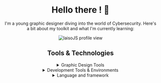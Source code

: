 <div id="header" align="center">
    <h1>Hello there ! 👋</h1>
    <p>
        I'm a young graphic designer diving into the world of Cybersecurity. Here's a bit about my toolkit and what I'm currently learning:
    </p>
    <img src="https://komarev.com/ghpvc/?username=laisoJS&label=Profile%20views&color=25221B&style=flat" alt="laisoJS profile view" width="150"/>
    <h2>Tools & Technologies</h2>
    <details>
        <summary>Graphic Design Tools</summary>
        <a href="https://www.adobe.com/be_fr/products/photoshop.html" target="_blank">
            <img src="https://cdn-icons-png.flaticon.com/512/5968/5968520.png" alt="photoshop" width="35">
        </a>
        <a href="https://www.adobe.com/be_fr/products/illustrator.html" target="_blank">
            <img src="https://cdn-icons-png.flaticon.com/512/5968/5968472.png" alt="illustrator" width="35">
        </a>
        <a href="https://www.figma.com/" target="_blank">
             <img src="https://cdn-icons-png.flaticon.com/512/5968/5968705.png" alt="figma" width="35">
        </a>
        <a href="www.blender.org" target="_blank">
            <img src="https://www.blender.org/wp-content/themes/bthree/assets/icons/favicon.svg" alt="blender" width="35">
        </a>
    </details>
    <details>
        <summary>Development Tools & Environments</summary>
        <a href="https://code.visualstudio.com/" target="_blank">
            <img src="https://raw.githubusercontent.com/github/explore/bbd48b997e8d0bef63f676eca4da5e1f76487b56/topics/visual-studio-code/visual-studio-code.png" alt="visual studio code" width="35">
        </a>
        <a href="https://www.jetbrains.com/pycharm/" target="_blank">
            <img src="https://upload.wikimedia.org/wikipedia/commons/1/1d/PyCharm_Icon.svg" alt="pycharm" width="35">
        </a>
        <a href="https://github.com/torvalds/linux" target="_blank">
            <img src="https://upload.wikimedia.org/wikipedia/commons/3/35/Tux.svg" alt="linux" width="35">
        </a>
    </details>
    <details>
        <summary>Language and framework</summary>
        <a href="https://www.javascript.com/" target="_blank">
            <img src="https://raw.githubusercontent.com/github/explore/80688e429a7d4ef2fca1e82350fe8e3517d3494d/topics/javascript/javascript.png" alt="visual studio code" width="35">
        </a>
        <a href="https://python.org/" target="_blank">
            <img src="https://raw.githubusercontent.com/github/explore/80688e429a7d4ef2fca1e82350fe8e3517d3494d/topics/python/python.png" alt="pycharm" width="35">
        </a>
    </details>
</div>
